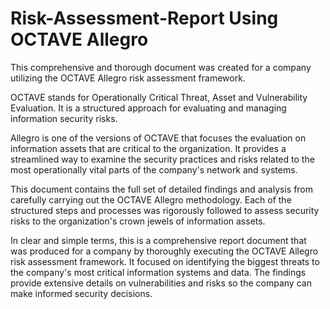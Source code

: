 # Risk-Assessment-Report Using OCTAVE Allegro

This comprehensive and thorough document was created for a company utilizing the OCTAVE Allegro risk assessment framework. 

OCTAVE stands for Operationally Critical Threat, Asset and Vulnerability Evaluation. It is a structured approach for evaluating and managing information security risks.

Allegro is one of the versions of OCTAVE that focuses the evaluation on information assets that are critical to the organization. It provides a streamlined way to examine the security practices and risks related to the most operationally vital parts of the company's network and systems.

This document contains the full set of detailed findings and analysis from carefully carrying out the OCTAVE Allegro methodology. Each of the structured steps and processes was rigorously followed to assess security risks to the organization's crown jewels of information assets.

In clear and simple terms, this is a comprehensive report document that was produced for a company by thoroughly executing the OCTAVE Allegro risk assessment framework. It focused on identifying the biggest threats to the company's most critical information systems and data. The findings provide extensive details on vulnerabilities and risks so the company can make informed security decisions.
